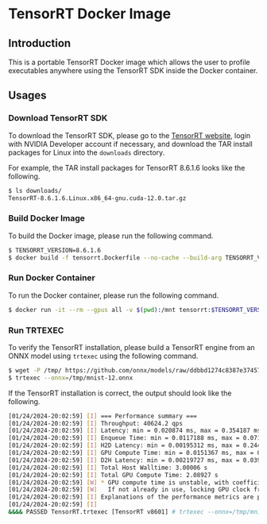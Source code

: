 # TensorRT Docker Image

## Introduction

This is a portable TensorRT Docker image which allows the user to profile executables anywhere using the TensorRT SDK inside the Docker container.

## Usages

### Download TensorRT SDK

To download the TensorRT SDK, please go to the [TensorRT website](https://developer.nvidia.com/tensorrt-download), login with NVIDIA Developer account if necessary, and download the TAR install packages for Linux into the `downloads` directory.

For example, the TAR install packages for TensorRT 8.6.1.6 looks like the following.

```bash
$ ls downloads/
TensorRT-8.6.1.6.Linux.x86_64-gnu.cuda-12.0.tar.gz
```

### Build Docker Image

To build the Docker image, please run the following command.

```bash
$ TENSORRT_VERSION=8.6.1.6
$ docker build -f tensorrt.Dockerfile --no-cache --build-arg TENSORRT_VERSION=$TENSORRT_VERSION --tag=tensorrt:$TENSORRT_VERSION .
```

### Run Docker Container

To run the Docker container, please run the following command.

```bash
$ docker run -it --rm --gpus all -v $(pwd):/mnt tensorrt:$TENSORRT_VERSION
```

### Run TRTEXEC

To verify the TensorRT installation, please build a TensorRT engine from an ONNX model using `trtexec` using the following command.

```bash
$ wget -P /tmp/ https://github.com/onnx/models/raw/ddbbd1274c8387e3745778705810c340dea3d8c7/validated/vision/classification/mnist/model/mnist-12.onnx
$ trtexec --onnx=/tmp/mnist-12.onnx
```

If the TensorRT installation is correct, the output should look like the following.

```bash
[01/24/2024-20:02:59] [I] === Performance summary ===
[01/24/2024-20:02:59] [I] Throughput: 40624.2 qps
[01/24/2024-20:02:59] [I] Latency: min = 0.020874 ms, max = 0.354187 ms, mean = 0.0249536 ms, median = 0.0246582 ms, percentile(90%) = 0.0258789 ms, percentile(95%) = 0.0263672 ms, percentile(99%) = 0.0344238 ms
[01/24/2024-20:02:59] [I] Enqueue Time: min = 0.0117188 ms, max = 0.0712891 ms, mean = 0.0130411 ms, median = 0.0126343 ms, percentile(90%) = 0.0130005 ms, percentile(95%) = 0.0134277 ms, percentile(99%) = 0.0257568 ms
[01/24/2024-20:02:59] [I] H2D Latency: min = 0.00195312 ms, max = 0.244873 ms, mean = 0.00396986 ms, median = 0.00390625 ms, percentile(90%) = 0.0045166 ms, percentile(95%) = 0.00463867 ms, percentile(99%) = 0.00488281 ms
[01/24/2024-20:02:59] [I] GPU Compute Time: min = 0.0151367 ms, max = 0.348145 ms, mean = 0.0171428 ms, median = 0.0166016 ms, percentile(90%) = 0.0174561 ms, percentile(95%) = 0.0183105 ms, percentile(99%) = 0.0256348 ms
[01/24/2024-20:02:59] [I] D2H Latency: min = 0.00219727 ms, max = 0.0393066 ms, mean = 0.0038367 ms, median = 0.00402832 ms, percentile(90%) = 0.00439453 ms, percentile(95%) = 0.0045166 ms, percentile(99%) = 0.00476074 ms
[01/24/2024-20:02:59] [I] Total Host Walltime: 3.00006 s
[01/24/2024-20:02:59] [I] Total GPU Compute Time: 2.08927 s
[01/24/2024-20:02:59] [W] * GPU compute time is unstable, with coefficient of variance = 29.0605%.
[01/24/2024-20:02:59] [W]   If not already in use, locking GPU clock frequency or adding --useSpinWait may improve the stability.
[01/24/2024-20:02:59] [I] Explanations of the performance metrics are printed in the verbose logs.
[01/24/2024-20:02:59] [I]
&&&& PASSED TensorRT.trtexec [TensorRT v8601] # trtexec --onnx=/tmp/mnist-12.onnx
```
